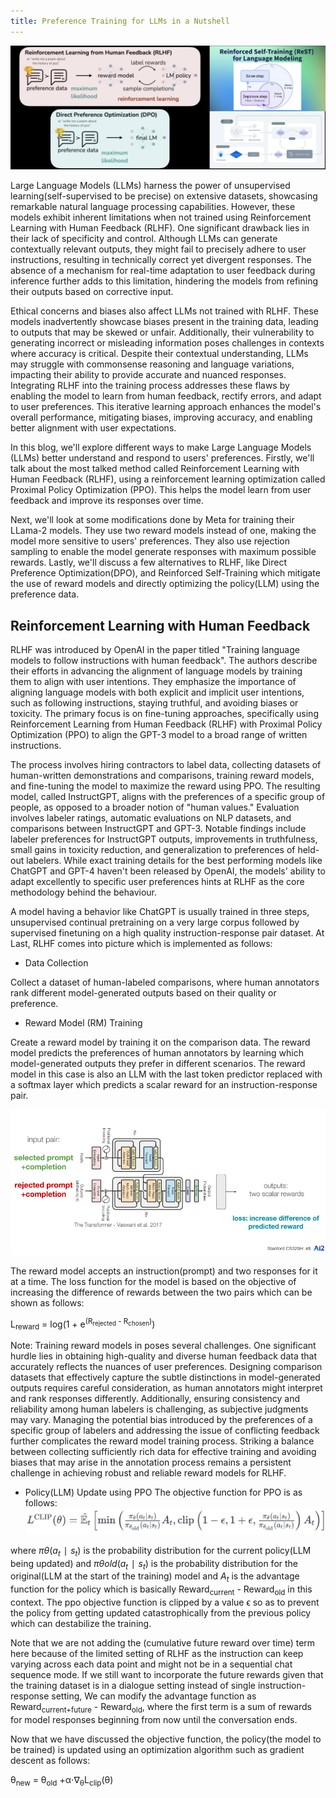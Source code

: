 ```yaml
---
title: Preference Training for LLMs in a Nutshell
---
```


![rlhf](https://github.com/spraphul/blog/blob/gh-pages/_posts/rlhf.png?raw=true)

Large Language Models (LLMs) harness the power of unsupervised learning(self-supervised to be precise) on extensive datasets, showcasing remarkable natural language processing capabilities. However, these models exhibit inherent limitations when not trained using Reinforcement Learning with Human Feedback (RLHF). One significant drawback lies in their lack of specificity and control. Although LLMs can generate contextually relevant outputs, they might fail to precisely adhere to user instructions, resulting in technically correct yet divergent responses. The absence of a mechanism for real-time adaptation to user feedback during inference further adds to this limitation, hindering the models from refining their outputs based on corrective input.

Ethical concerns and biases also affect LLMs not trained with RLHF. These models inadvertently showcase biases present in the training data, leading to outputs that may be skewed or unfair. Additionally, their vulnerability to generating incorrect or misleading information poses challenges in contexts where accuracy is critical. Despite their contextual understanding, LLMs may struggle with commonsense reasoning and language variations, impacting their ability to provide accurate and nuanced responses. Integrating RLHF into the training process addresses these flaws by enabling the model to learn from human feedback, rectify errors, and adapt to user preferences. This iterative learning approach enhances the model's overall performance, mitigating biases, improving accuracy, and enabling better alignment with user expectations. 

In this blog, we'll explore different ways to make Large Language Models (LLMs) better understand and respond to users' preferences. Firstly, we'll talk about the most talked method called Reinforcement Learning with Human Feedback (RLHF), using a reinforcement learning optimization called Proximal Policy Optimization (PPO). This helps the model learn from user feedback and improve its responses over time.

Next, we'll look at some modifications done by Meta for training their LLama-2 models. They use two reward models instead of one, making the model more sensitive to users' preferences. They also use rejection sampling to enable the model generate responses with maximum possible rewards. Lastly, we'll discuss a few alternatives to RLHF, like Direct Preference Optimization(DPO), and Reinforced Self-Training which mitigate the use of reward models and directly optimizing the policy(LLM) using the preference data.

## Reinforcement Learning with Human Feedback
RLHF was introduced by OpenAI in the paper titled "Training language models to follow instructions with human feedback". The authors describe their efforts in advancing the alignment of language models by training them to align with user intentions. They emphasize the importance of aligning language models with both explicit and implicit user intentions, such as following instructions, staying truthful, and avoiding biases or toxicity. The primary focus is on fine-tuning approaches, specifically using Reinforcement Learning from Human Feedback (RLHF) with Proximal Policy Optimization (PPO) to align the GPT-3 model to a broad range of written instructions.

The process involves hiring contractors to label data, collecting datasets of human-written demonstrations and comparisons, training reward models, and fine-tuning the model to maximize the reward using PPO. The resulting model, called InstructGPT, aligns with the preferences of a specific group of people, as opposed to a broader notion of "human values." Evaluation involves labeler ratings, automatic evaluations on NLP datasets, and comparisons between InstructGPT and GPT-3. Notable findings include labeler preferences for InstructGPT outputs, improvements in truthfulness, small gains in toxicity reduction, and generalization to preferences of held-out labelers. While exact training details for the best performing models like ChatGPT and GPT-4 haven't been released by OpenAI, the models' ability to adapt excellently to specific user preferences hints at RLHF as the core methodology behind the behaviour. 

A model having a behavior like ChatGPT is usually trained in three steps, unsupervised continual pretraining on a very large corpus followed by supervised finetuning on a high quality instruction-response pair dataset. At Last, RLHF comes into picture which is implemented as follows:

- Data Collection

Collect a dataset of human-labeled comparisons, where human annotators rank different model-generated outputs based on their quality or preference.

- Reward Model (RM) Training

Create a reward model by training it on the comparison data. The reward model predicts the preferences of human annotators by learning which model-generated outputs they prefer in different scenarios. The reward model in this case is also an LLM with the last token predictor replaced with a softmax layer which predicts a scalar reward for an instruction-response pair.

![reward](https://github.com/spraphul/blog/blob/gh-pages/_posts/reward.png?raw=true)

The reward model accepts an instruction(prompt) and two responses for it at a time. The loss function for the model is based on the objective of increasing the difference of rewards between the two pairs which can be shown as follows:

L<sub>reward</sub> = log(1 + e<sup>(R<sub>rejected</sub> - R<sub>chosen</sub>)</sup>)

Note: Training reward models in poses several challenges. One significant hurdle lies in obtaining high-quality and diverse human feedback data that accurately reflects the nuances of user preferences. Designing comparison datasets that effectively capture the subtle distinctions in model-generated outputs requires careful consideration, as human annotators might interpret and rank responses differently. Additionally, ensuring consistency and reliability among human labelers is challenging, as subjective judgments may vary. Managing the potential bias introduced by the preferences of a specific group of labelers and addressing the issue of conflicting feedback further complicates the reward model training process. Striking a balance between collecting sufficiently rich data for effective training and avoiding biases that may arise in the annotation process remains a persistent challenge in achieving robust and reliable reward models for RLHF.

- Policy(LLM) Update using PPO
The objective function for PPO is as follows:
![ppo](https://github.com/spraphul/blog/blob/gh-pages/_posts/PPO.png?raw=true)

where $πθ(a_t∣s_t)$ is the probability distribution for the current policy(LLM being updated) and $πθold(a_t∣s_t)$ is the probability distribution for the original(LLM at the start of the training) model and $A_t$ is the advantage function for the policy which is basically Reward<sub>current</sub> - Reward<sub>old</sub> in this context. The ppo objective function is clipped by a value ϵ so as to prevent the policy from getting updated catastrophically from the previous policy which can destabilize the training. 

Note that we are not adding the (cumulative future reward over time) term here because of the limited setting of RLHF as the instruction can keep varying across each data point and might not be in a sequential chat sequence mode. If we still want to incorporate the future rewards given that the training dataset is in a dialogue setting instead of single instruction-response setting, We can modify the advantage function as Reward<sub>current+future</sub> - Reward<sub>old</sub>, where the first term is a sum of rewards for model responses beginning from now until the conversation ends. 

Now that we have discussed the objective function, the policy(the model to be trained) is updated using an optimization algorithm such as gradient descent as follows:

θ<sub>new</sub> = θ<sub>old</sub> +α⋅∇<sub>θ</sub>L<sub>clip</sub>(θ)




